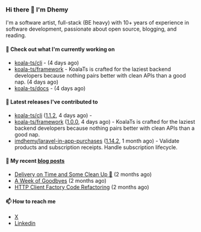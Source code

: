 ### Hi there 👋 I'm Dhemy

I'm a software artist, full-stack (BE heavy) with 10+ years of experience in software development,
passionate about open source, blogging, and reading.

#### 👷 Check out what I'm currently working on

- [koala-ts/cli](https://github.com/koala-ts/cli) -  (4 days ago)
- [koala-ts/framework](https://github.com/koala-ts/framework) - KoalaTs is crafted for the laziest backend developers because nothing pairs better with clean APIs than a good nap. (4 days ago)
- [koala-ts/docs](https://github.com/koala-ts/docs) -  (4 days ago)

#### 🔭 Latest releases I've contributed to

- [koala-ts/cli](https://github.com/koala-ts/cli) ([1.1.2](https://github.com/koala-ts/cli/releases/tag/1.1.2), 4 days ago) - 
- [koala-ts/framework](https://github.com/koala-ts/framework) ([1.0.0](https://github.com/koala-ts/framework/releases/tag/1.0.0), 4 days ago) - KoalaTs is crafted for the laziest backend developers because nothing pairs better with clean APIs than a good nap.
- [imdhemy/laravel-in-app-purchases](https://github.com/imdhemy/laravel-in-app-purchases) ([1.14.2](https://github.com/imdhemy/laravel-in-app-purchases/releases/tag/1.14.2), 1 month ago) - Validate products and subscription receipts. Handle subscription lifecycle.

#### 📜 My recent [blog posts](https://imdhemy.com/)

- [Delivery on Time and Some Clean Up 🧹](https://imdhemy.com/blog/generic/delivery-on-time-and-cleanup.html/) (2 months ago)
- [A Week of Goodbyes](https://imdhemy.com/blog/generic/week-of-goodbyes.html/) (2 months ago)
- [HTTP Client Factory Code Refactoring](https://imdhemy.com/blog/dev-log/http-client-factory-code-refactoring.html/) (2 months ago)

#### 📫 How to reach me

- [X](https://twitter.com/imdhemy)
- [Linkedin](https://linkedin.com/in/imdhemy)
